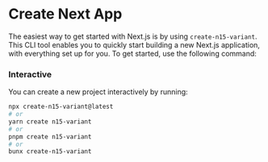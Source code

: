 # Create Next App

The easiest way to get started with Next.js is by using `create-n15-variant`. This CLI tool enables you to quickly start building a new Next.js application, with everything set up for you. To get started, use the following command:

### Interactive

You can create a new project interactively by running:

```bash
npx create-n15-variant@latest
# or
yarn create n15-variant
# or
pnpm create n15-variant
# or
bunx create-n15-variant
```